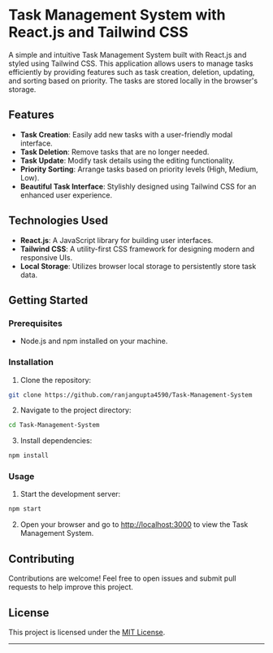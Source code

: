 
# Task Management System with React.js and Tailwind CSS

A simple and intuitive Task Management System built with React.js and styled using Tailwind CSS. This application allows users to manage tasks efficiently by providing features such as task creation, deletion, updating, and sorting based on priority. The tasks are stored locally in the browser's storage.

## Features

- **Task Creation**: Easily add new tasks with a user-friendly modal interface.
- **Task Deletion**: Remove tasks that are no longer needed.
- **Task Update**: Modify task details using the editing functionality.
- **Priority Sorting**: Arrange tasks based on priority levels (High, Medium, Low).
- **Beautiful Task Interface**: Stylishly designed using Tailwind CSS for an enhanced user experience.

## Technologies Used

- **React.js**: A JavaScript library for building user interfaces.
- **Tailwind CSS**: A utility-first CSS framework for designing modern and responsive UIs.
- **Local Storage**: Utilizes browser local storage to persistently store task data.

## Getting Started

### Prerequisites

- Node.js and npm installed on your machine.

### Installation

1. Clone the repository:

```bash
git clone https://github.com/ranjangupta4590/Task-Management-System
```

2. Navigate to the project directory:

```bash
cd Task-Management-System
```

3. Install dependencies:

```bash
npm install
```

### Usage

1. Start the development server:

```bash
npm start
```

2. Open your browser and go to [http://localhost:3000](http://localhost:3000) to view the Task Management System.

## Contributing

Contributions are welcome! Feel free to open issues and submit pull requests to help improve this project.

## License

This project is licensed under the [MIT License](LICENSE).

---
